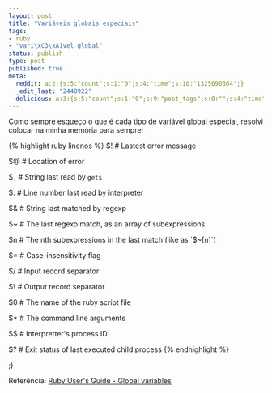 ```yaml
---
layout: post
title: "Variáveis globais especiais"
tags:
- ruby
- "vari\xC3\xA1vel global"
status: publish
type: post
published: true
meta:
  reddit: a:2:{s:5:"count";s:1:"0";s:4:"time";s:10:"1325090364";}
  _edit_last: "2440922"
  delicious: a:3:{s:5:"count";s:1:"0";s:9:"post_tags";s:0:"";s:4:"time";s:10:"1294327215";}
---
```

Como sempre esqueço o que é cada tipo de variável global especial, resolvi colocar na minha memória para sempre!

{% highlight ruby linenos %}
$! # Lastest error message

$@ # Location of error

$_ # String last read by `gets`

$. # Line number last read by interpreter

$& # String last matched by regexp

$~ # The last regexo match, as an array of subexpressions

$n # The nth subexpressions in the last match (like as `$~[n]`)

$= # Case-insensitivity flag

$/ # Input record separator

$\ # Output record separator

$0 # The name of the ruby script file

$* # The command line arguments

$$ # Interpretter's process ID

$? # Exit status of last executed child process
{% endhighlight %}

;)

Referência: [Ruby User's Guide - Global variables](http://www.rubyist.net/~slagell/ruby/globalvars.html)
